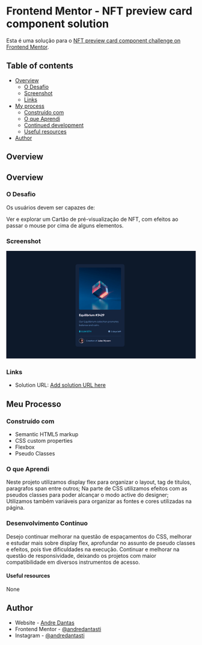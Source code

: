 # Frontend Mentor - NFT preview card component solution

Esta é uma solução para o [NFT preview card component challenge on Frontend Mentor](https://www.frontendmentor.io/challenges/nft-preview-card-component-SbdUL_w0U). 
## Table of contents

- [Overview](#overview)
  - [O Desafio](#O-Desafio)
  - [Screenshot](#screenshot)
  - [Links](#links)
- [My process](#my-process)
  - [Construído com](#Construído-Com)
  - [O que Aprendi](#what-i-learned)
  - [Continued development](#continued-development)
  - [Useful resources](#useful-resources)
- [Author](#author)

## Overview

## Overview

### O Desafio

Os usuários devem ser capazes de:

Ver e explorar um Cartão de pré-visualização de NFT, com efeitos ao passar o mouse por cima de alguns elementos. 


### Screenshot

![](./images/animacao.gif)


### Links

- Solution URL: [Add solution URL here](https://your-solution-url.com)


## Meu Processo

### Construído com

- Semantic HTML5 markup
- CSS custom properties
- Flexbox
- Pseudo Classes

### O que Aprendi


Neste projeto utilizamos display flex para organizar o layout, tag de titulos, paragrafos span entre outros; 
Na parte de CSS utilizamos efeitos com as pseudos classes para poder alcançar o modo active do designer;
Utilizamos também variáveis para organizar as fontes e cores utilizadas na página.


### Desenvolvimento Contínuo

Desejo continuar melhorar na questão de espaçamentos do CSS, melhorar e estudar mais sobre display flex, aprofundar no assunto de pseudo classes e efeitos, pois tive dificuldades na execução.
Continuar e melhorar na questão de responsividade, deixando os projetos com maior compatibilidade em diversos instrumentos de acesso.

#### Useful resources

None

## Author

- Website - [Andre Dantas](https://github.com/andredantasti)
- Frontend Mentor - [@andredantasti](https://www.frontendmentor.io/profile/andredantasti)
- Instagram - [@andredantasti](https://www.instagram.com/andredantasti)